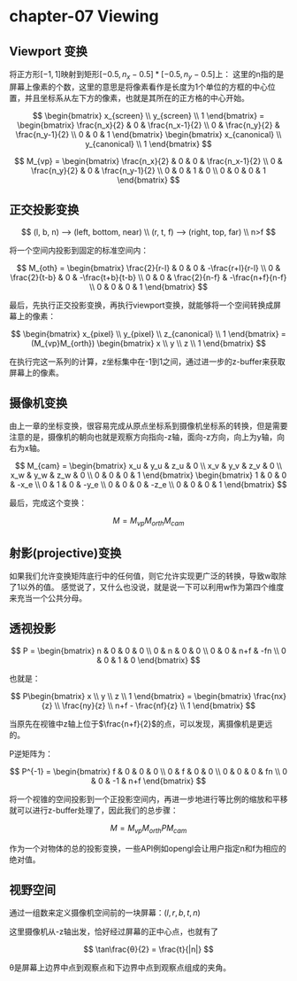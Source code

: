 # chapter-07 Viewing

## Viewport 变换

将正方形$[-1, 1]$映射到矩形$[-0.5, n_x-0.5] * [-0.5, n_y-0.5]$上：
这里的n指的是屏幕上像素的个数，这里的意思是将像素看作是长度为1个单位的方框的中心位置，并且坐标系从左下方的像素，也就是其所在的正方格的中心开始。

$$
\begin{bmatrix}
x_{screen} \\ y_{screen} \\ 1
\end{bmatrix} = \begin{bmatrix}
\frac{n_x}{2} & 0 & \frac{n_x-1}{2} \\
0 & \frac{n_y}{2} & \frac{n_y-1}{2} \\
0 & 0 & 1
\end{bmatrix} \begin{bmatrix}
x_{canonical} \\ y_{canonical} \\ 1
\end{bmatrix}
$$

$$
M_{vp} = \begin{bmatrix}
\frac{n_x}{2} & 0 & 0 & \frac{n_x-1}{2} \\
0 & \frac{n_y}{2} & 0 & \frac{n_y-1}{2} \\
0 & 0 & 1 & 0 \\
0 & 0 & 0 & 1 
\end{bmatrix}
$$

## 正交投影变换

$$
(l, b, n) --> (left, bottom, near) \\
(r, t, f) --> (right, top, far)  \\
n>f
$$


将一个空间内投影到固定的标准空间内：

$$
M_{oth} = \begin{bmatrix}
\frac{2}{r-l} & 0 & 0 & -\frac{r+l}{r-l} \\
0 & \frac{2}{t-b} &  0 & -\frac{t+b}{t-b} \\
0 &  0 & \frac{2}{n-f} & -\frac{n+f}{n-f} \\
0 & 0 & 0 & 1
\end{bmatrix}
$$

最后，先执行正交投影变换，再执行viewport变换，就能够将一个空间转换成屏幕上的像素：

$$
\begin{bmatrix}
x_{pixel} \\ y_{pixel} \\ z_{canonical} \\ 1
\end{bmatrix} = (M_{vp}M_{orth}) \begin{bmatrix}
  x \\ y \\ z \\ 1
\end{bmatrix}
$$

在执行完这一系列的计算，z坐标集中在-1到1之间，通过进一步的z-buffer来获取屏幕上的像素。

## 摄像机变换

由上一章的坐标变换，很容易完成从原点坐标系到摄像机坐标系的转换，但是需要注意的是，摄像机的朝向也就是观察方向指向-z轴，面向-z方向，向上为y轴，向右为x轴。

$$
M_{cam} = \begin{bmatrix}
x_u & y_u & z_u & 0 \\
x_v & y_v & z_v & 0 \\
x_w & y_w & z_w & 0 \\
0 & 0 & 0 & 1
\end{bmatrix} \begin{bmatrix}
  1 & 0 & 0 & -x_e \\
  0 & 1 & 0 & -y_e \\
  0 & 0 & 0 & -z_e \\
  0 & 0 & 0 & 1
\end{bmatrix}
$$

最后，完成这个变换：

$$
M = M_{vp}M_{orth}M_{cam}
$$

## 射影(projective)变换

如果我们允许变换矩阵底行中的任何值，则它允许实现更广泛的转换，导致w取除了1以外的值。
感觉说了，又什么也没说，就是说一下可以利用w作为第四个维度来充当一个公共分母。

## 透视投影

$$
P = \begin{bmatrix}
  n & 0 & 0 & 0 \\
  0 & n & 0 & 0 \\
  0 & 0 & n+f & -fn \\
  0 & 0 & 1 & 0
\end{bmatrix}
$$

也就是：

$$
P\begin{bmatrix}
  x \\ y \\ z \\ 1
\end{bmatrix} = \begin{bmatrix}
  \frac{nx}{z} \\ \frac{ny}{z} \\ n+f - \frac{nf}{z} \\ 1
\end{bmatrix}
$$

当原先在视锥中z轴上位于$\frac{n+f}{2}$的点，可以发现，离摄像机是更远的。

P逆矩阵为：

$$
P^{-1} = \begin{bmatrix}
  f & 0 & 0 & 0 \\
  0 & f & 0 & 0 \\
  0 & 0 & 0 & fn \\
  0 & 0 & -1 & n+f
\end{bmatrix}
$$

将一个视锥的空间投影到一个正投影空间内，再进一步地进行等比例的缩放和平移就可以进行z-buffer处理了，因此我们的总步骤：

$$
M = M_{vp}M_{orth}PM_{cam}
$$

作为一个对物体的总的投影变换，一些API例如opengl会让用户指定n和f为相应的绝对值。

## 视野空间

通过一组数来定义摄像机空间前的一块屏幕：$(l, r, b, t, n)$

这里摄像机从-z轴出发，恰好经过屏幕的正中心点，也就有了

$$
\tan\frac{θ}{2} = \frac{t}{|n|}
$$

θ是屏幕上边界中点到观察点和下边界中点到观察点组成的夹角。
